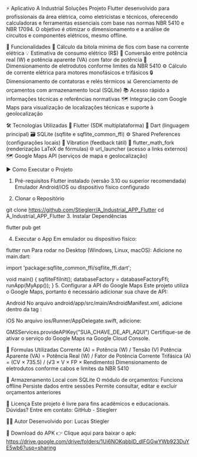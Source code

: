 ⚡ Aplicativo A Industrial Soluções
Projeto Flutter desenvolvido para profissionais da área elétrica, como eletricistas e técnicos, oferecendo calculadoras e ferramentas essenciais com base nas normas NBR 5410 e NBR 17094.
O objetivo é otimizar o dimensionamento e a análise de circuitos e componentes elétricos, mesmo offline.

🔧 Funcionalidades
🔌 Cálculo da bitola mínima de fios com base na corrente elétrica
💡 Estimativa de consumo elétrico (R$)
🔁 Conversão entre potência real (W) e potência aparente (VA) com fator de potência
📏 Dimensionamento de eletrodutos conforme limites da NBR 5410
⚙️ Cálculo de corrente elétrica para motores monofásicos e trifásicos
🔒 Dimensionamento de contatoras e relés térmicos
📊 Gerenciamento de orçamentos com armazenamento local (SQLite)
📚 Acesso rápido a informações técnicas e referências normativas
🗺️ Integração com Google Maps para visualização de localizações técnicas e suporte à geolocalização

🛠️ Tecnologias Utilizadas
💙 Flutter (SDK multiplataforma)
🎯 Dart (linguagem principal)
🗃️ SQLite (sqflite e sqflite_common_ffi)
⚙️ Shared Preferences (configurações locais)
📳 Vibration (feedback tátil)
🔣 flutter_math_fork (renderização LaTeX de fórmulas)
🌐 url_launcher (acesso a links externos)
🗺️ Google Maps API (serviços de mapa e geolocalização)

▶️ Como Executar o Projeto

1. Pré-requisitos
Flutter instalado (versão 3.10 ou superior recomendada)
Emulador Android/iOS ou dispositivo físico configurado

2. Clonar o Repositório

git clone https://github.com/Stieglerr/A_Industrial_APP_Flutter
cd A_Industrial_APP_Flutter
3. Instalar Dependências

flutter pub get

4. Executar o App
Em emulador ou dispositivo físico:

flutter run
Para rodar no Desktop (Windows, Linux, macOS):
Adicione no main.dart:


import 'package:sqflite_common_ffi/sqflite_ffi.dart';

void main() {
  sqfliteFfiInit();
  databaseFactory = databaseFactoryFfi;
  runApp(MyApp());
}
5. Configurar a API do Google Maps
Este projeto utiliza o Google Maps, portanto é necessário adicionar sua chave de API:

Android
No arquivo android/app/src/main/AndroidManifest.xml, adicione dentro da tag <application>:

<meta-data
  android:name="com.google.android.geo.API_KEY"
  android:value="SUA_CHAVE_DE_API_AQUI"/>
  
iOS
No arquivo ios/Runner/AppDelegate.swift, adicione:

GMSServices.provideAPIKey("SUA_CHAVE_DE_API_AQUI")
Certifique-se de ativar o serviço do Google Maps na Google Cloud Console.

📐 Fórmulas Utilizadas
Corrente (A) = Potência (W) / Tensão (V)
Potência Aparente (VA) = Potência Real (W) / Fator de Potência
Corrente Trifásica (A) = (CV × 735.5) / (√3 × V × FP × Rendimento)
Dimensionamento de eletrodutos conforme cabos e limites da NBR 5410

💾 Armazenamento Local com SQLite
O módulo de orçamentos:
Funciona offline
Persiste dados entre sessões
Permite consultar, editar e excluir orçamentos anteriores

📄 Licença
Este projeto é livre para fins acadêmicos e educacionais.
Dúvidas? Entre em contato:
GitHub - Stieglerr

👨‍💻 Autor
Desenvolvido por: Lucas Stiegler

📱 Download do APK
👉 Clique aqui para baixar o apk: https://drive.google.com/drive/folders/1Ui6NOKqbbID_dlFGGwYWb923DuYE5wb6?usp=sharing
